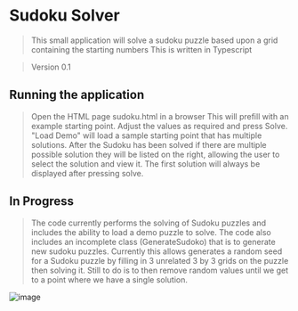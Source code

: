 # Sudoku Solver

> This small application will solve a sudoku puzzle based upon a grid containing the starting numbers
> This is written in Typescript

> Version 0.1

## Running the application

> Open the HTML page sudoku.html in a browser
> This will prefill with an example starting point.
> Adjust the values as required and press Solve.
> "Load Demo" will load a sample starting point that has multiple solutions.
> After the Sudoku has been solved if there are multiple possible solution they will be listed on the right,
> allowing the user to select the solution and view it.
> The first solution will always be displayed after pressing solve.

## In Progress

> The code currently performs the solving of Sudoku puzzles and includes the ability to load a demo puzzle to solve.
> The code also includes an incomplete class (GenerateSudoko) that is to generate new sudoku puzzles. Currently this 
> allows generates a random seed for a Sudoku puzzle by filling in 3 unrelated 3 by 3 grids on the puzzle then solving it.
> Still to do is to then remove random values until we get to a point where we have a single solution.


![image](https://user-images.githubusercontent.com/28151071/77830088-00869900-711e-11ea-9945-b5c3e498c810.png)




